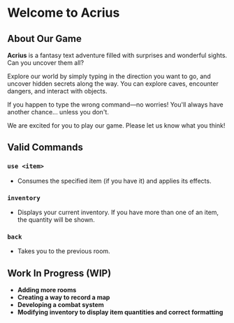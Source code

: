 # Welcome to **Acrius**

## About Our Game
**Acrius** is a fantasy text adventure filled with surprises and wonderful sights. Can you uncover them all?

Explore our world by simply typing in the direction you want to go, and uncover hidden secrets along the way. You can explore caves, encounter dangers, and interact with objects.

If you happen to type the wrong command—no worries! You'll always have another chance... unless you don't.

We are excited for you to play our game. Please let us know what you think!

## Valid Commands

### `use <item>`
- Consumes the specified item (if you have it) and applies its effects.

### `inventory`
- Displays your current inventory. If you have more than one of an item, the quantity will be shown.

### `back`
- Takes you to the previous room.

## Work In Progress (WIP)

- **Adding more rooms**
- **Creating a way to record a map**
- **Developing a combat system**
- **Modifying inventory to display item quantities and correct formatting**